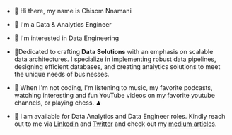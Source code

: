 * 👋 Hi there, my name is Chisom Nnamani

* 👋 I'm a Data & Analytics Engineer
  
* 👀 I'm interested in Data Engineering
  
* 🌱Dedicated to crafting **Data Solutions** with an emphasis on scalable data architectures. I specialize in implementing robust data pipelines, designing efficient databases, and creating analytics solutions to meet the unique needs of businesses.
  
* 🎥 When I'm not coding, I'm listening to music, my favorite podcasts, watching interesting and fun YouTube videos on my favorite youtube channels, or playing chess. ♟

* 💞️ I am available for Data Analytics and Data Engineer roles. Kindly reach out to me via [Linkedin](https://www.linkedin.com/in/chisom-nnamani/) and [Twitter](https://twitter.com/som_nnamani) and check out my [medium articles](https://medium.com/@chisomnnamani).

<!--
**Chisomnwa/Chisomnwa** is a ✨ _special_ ✨ repository because its `README.md` (this file) appears on your GitHub profile.

Here are some ideas to get you started:

- 🔭 I’m currently working on ...
- 🌱 I’m currently learning ...
- 👯 I’m looking to collaborate on ...
- 🤔 I’m looking for help with ...
- 💬 Ask me about ...
- 📫 How to reach me: ...
- 😄 Pronouns: ...
- ⚡ Fun fact: ...
-->
